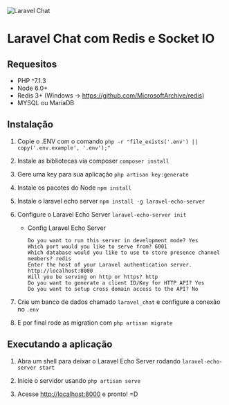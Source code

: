 ![Laravel Chat](https://i.imgur.com/EgH4yo0.jpg)

# Laravel Chat com Redis e Socket IO

## Requesitos

 - PHP ^7.1.3
 - Node 6.0+
 - Redis 3+ (Windows -> https://github.com/MicrosoftArchive/redis)
 - MYSQL ou MariaDB

## Instalação

1. Copie o .ENV com o comando 
`` php -r "file_exists('.env') || copy('.env.example', '.env');" ``

2. Instale as bibliotecas via composer
`` composer install ``

3. Gere uma key para sua aplicação
`` php artisan key:generate ``

4. Instale os pacotes do Node
`` npm install ``

5. Instale o laravel echo server 
`` npm install -g laravel-echo-server ``

6. Configure o Laravel Echo Server
`` laravel-echo-server init ``

    - Config Laravel Echo Server
    
      ``` 
      Do you want to run this server in development mode? Yes
      Which port would you like to serve from? 6001
      Which database would you like to use to store presence channel members? redis
      Enter the host of your Laravel authentication server. http://localhost:8000
      Will you be serving on http or https? http
      Do you want to generate a client ID/Key for HTTP API? Yes
      Do you want to setup cross domain access to the API? No
      
      ```
7. Crie um banco de dados chamado `` laravel_chat `` e configure a conexão no `` .env ``

8. E por final rode as migration com `` php artisan migrate ``
  
## Executando a aplicação

1. Abra um shell para deixar o Laravel Echo Server rodando
`` laravel-echo-server start ``

2. Inicie o servidor usando
`` php artisan serve ``

3. Acesse <http://localhost:8000> e pronto! =D